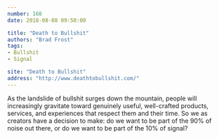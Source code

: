```yaml
---
number: 168
date: 2018-08-08 09:50:00

title: "Death to Bullshit"
authors: "Brad Frost"
tags:
- Bullshit
- Signal

site: "Death to Bullshit"
address: "http://www.deathtobullshit.com/"
---
```


As the landslide of bullshit surges down the mountain, people will increasingly gravitate toward genuinely useful, well-crafted products, services, and experiences that respect them and their time. So we as creators have a decision to make: do we want to be part of the 90% of noise out there, or do we want to be part of the 10% of signal?

